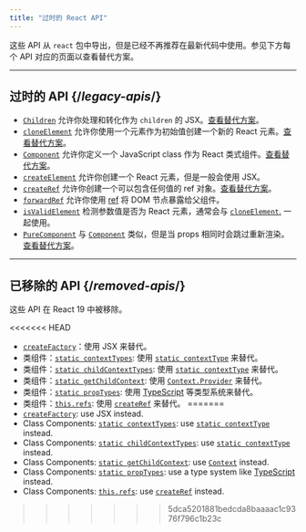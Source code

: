 ```yaml
---
title: "过时的 React API"
---
```


<Intro>

这些 API 从 `react` 包中导出，但是已经不再推荐在最新代码中使用。参见下方每个 API 对应的页面以查看替代方案。

</Intro>

---

## 过时的 API {/*legacy-apis*/}

* [`Children`](/reference/react/Children) 允许你处理和转化作为 `children` 的 JSX。[查看替代方案](/reference/react/Children#alternatives)。
* [`cloneElement`](/reference/react/cloneElement) 允许你使用一个元素作为初始值创建一个新的 React 元素。[查看替代方案](/reference/react/cloneElement#alternatives)。
* [`Component`](/reference/react/Component) 允许你定义一个 JavaScript class 作为 React 类式组件。[查看替代方案](/reference/react/Component#alternatives)。
* [`createElement`](/reference/react/createElement) 允许你创建一个 React 元素，但是一般会使用 JSX。
* [`createRef`](/reference/react/createRef) 允许你创建一个可以包含任何值的 ref 对象。[查看替代方案](/reference/react/createRef#alternatives)。
* [`forwardRef`](/reference/react/forwardRef) 允许你使用 [ref](/learn/manipulating-the-dom-with-refs) 将 DOM 节点暴露给父组件。
* [`isValidElement`](/reference/react/isValidElement) 检测参数值是否为 React 元素，通常会与 [`cloneElement`.](/reference/react/cloneElement) 一起使用。
* [`PureComponent`](/reference/react/PureComponent) 与 [`Component`](/reference/react/Component) 类似，但是当 props 相同时会跳过重新渲染。[查看替代方案](/reference/react/PureComponent#alternatives)。

---

## 已移除的 API {/*removed-apis*/}

这些 API 在 React 19 中被移除。

<<<<<<< HEAD
* [`createFactory`](https://18.react.dev/reference/react/createFactory)：使用 JSX 来替代。
* 类组件：[`static contextTypes`](https://18.react.dev//reference/react/Component#static-contexttypes): 使用 [`static contextType`](#static-contexttype) 来替代。
* 类组件：[`static childContextTypes`](https://18.react.dev//reference/react/Component#static-childcontexttypes): 使用 [`static contextType`](#static-contexttype) 来替代。
* 类组件：[`static getChildContext`](https://18.react.dev//reference/react/Component#getchildcontext): 使用 [`Context.Provider`](/reference/react/createContext#provider) 来替代。
* 类组件：[`static propTypes`](https://18.react.dev//reference/react/Component#static-proptypes): 使用 [TypeScript](https://www.typescriptlang.org/) 等类型系统来替代。
* 类组件：[`this.refs`](https://18.react.dev//reference/react/Component#refs): 使用 [`createRef`](/reference/react/createRef) 来替代。
=======
* [`createFactory`](https://18.react.dev/reference/react/createFactory): use JSX instead.
* Class Components: [`static contextTypes`](https://18.react.dev//reference/react/Component#static-contexttypes): use [`static contextType`](#static-contexttype) instead.
* Class Components: [`static childContextTypes`](https://18.react.dev//reference/react/Component#static-childcontexttypes): use [`static contextType`](#static-contexttype) instead.
* Class Components: [`static getChildContext`](https://18.react.dev//reference/react/Component#getchildcontext): use [`Context`](/reference/react/createContext#provider) instead.
* Class Components: [`static propTypes`](https://18.react.dev//reference/react/Component#static-proptypes): use a type system like [TypeScript](https://www.typescriptlang.org/) instead.
* Class Components: [`this.refs`](https://18.react.dev//reference/react/Component#refs): use [`createRef`](/reference/react/createRef) instead.
>>>>>>> 5dca5201881bedcda8baaaac1c9376f796c1b23c
